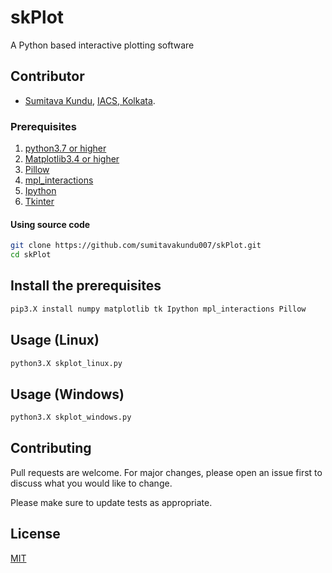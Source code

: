 # skPlot
A Python based interactive plotting software

## Contributor
- [Sumitava Kundu](https://github.com/sumitavakundu007/), [IACS, Kolkata](http://www.iacs.res.in/).

### Prerequisites
1. [python3.7 or higher](https://www.python.org/download/releases/3.0/)
2. [Matplotlib3.4 or higher](https://matplotlib.org/)
3. [Pillow](https://pypi.org/project/Pillow/)
4. [mpl_interactions](https://pypi.org/project/mpl-interactions/)
5. [Ipython](https://ipython.org/)
6. [Tkinter](https://docs.python.org/3/library/tkinter.html)

#### Using source code
```bash
git clone https://github.com/sumitavakundu007/skPlot.git
cd skPlot
```

## Install the prerequisites

```bash
pip3.X install numpy matplotlib tk Ipython mpl_interactions Pillow
```

## Usage (Linux)

```bash
python3.X skplot_linux.py
```
## Usage (Windows)

```bash
python3.X skplot_windows.py
```

## Contributing
Pull requests are welcome. For major changes, please open an issue first to discuss what you would like to change.

Please make sure to update tests as appropriate.

## License
[MIT](https://choosealicense.com/licenses/mit/)
